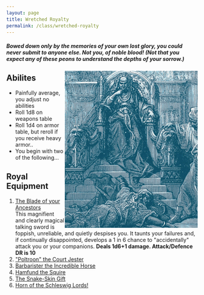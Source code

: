 ```yaml
---
layout: page
title: Wretched Royalty
permalink: /class/wretched-royalty
---
```

##### Bowed down only by the memories of your own lost glory, you could never submit to anyone else. Not you, of noble blood! (Not that you expect any of these peons to understand the depths of your sorrow.)

<img align="right" width=350px src="/images/Wretched_Royalty.png">

## Abilites
- Painfully average, you adjust no abilities
- Roll 1d8 on weapons table
- Roll 1d4 on armor table, but reroll if you receive heavy armor..
- You begin with two of the following...

## Royal Equipment 
1. <ins>The Blade of your Ancestors</ins> <br>
This magnifient and clearly magical talking sword is foppish, unreliable, and quietly despises  you. It taunts your failures and, if continually disappointed, develops a 1 in 6 chance to "accidentally" attack you or your companions. **Deals 1d6+1 damage. Attack/Defence DR is 10**
2. <ins>"Poltroon" the Court Jester</ins>
3. <ins>Barbarister the Incredible Horse</ins>
4. <ins>Hamfund the Squire</ins>
5. <ins>The Snake-Skin Gift</ins>
6. <ins>Horn of the Schleswig Lords!</ins>
